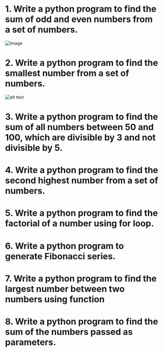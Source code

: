 # 1. Write a python program to find the sum of odd and even numbers from a set of numbers.
![Image](https://github.com/user-attachments/assets/513f58e1-f9d8-4a49-b8aa-ec375fcc9fc0)

# 2. Write a python program to find the smallest number from a set of numbers.
![alt text](https://woodesign.ie/cdn/shop/collections/umage-woo-design.jpg?v=1707259207&width=2048)

# 3. Write a python program to find the sum of all numbers between 50 and 100, which are divisible by 3 and not divisible by 5.


# 4. Write a python program to find the second highest number from a set of numbers.


# 5. Write a python program to find the factorial of a number using for loop.


# 6. Write a python program to generate Fibonacci series.


# 7. Write a python program to find the largest number between two numbers using function


# 8. Write a python program to find the sum of the numbers passed as parameters.
